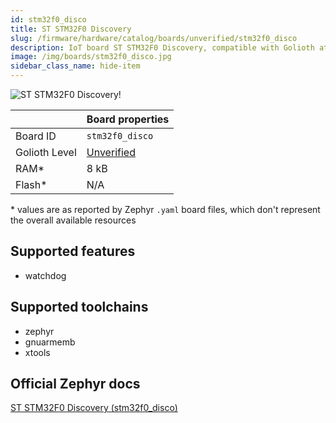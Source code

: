 ```yaml
---
id: stm32f0_disco
title: ST STM32F0 Discovery
slug: /firmware/hardware/catalog/boards/unverified/stm32f0_disco
description: IoT board ST STM32F0 Discovery, compatible with Golioth at unverified level.
image: /img/boards/stm32f0_disco.jpg
sidebar_class_name: hide-item
---
```


[//]: # (This is an auto-generated file, do not edit! Changes to it will be lost upon re-generation)

![ST STM32F0 Discovery!](/img/boards/stm32f0_disco.jpg "ST STM32F0 Discovery")

|                | Board properties     |
| -------------  | -------------------- |
| Board ID       | `stm32f0_disco` |
| Golioth Level  | [Unverified](/firmware/hardware#unverified-boards) |
| RAM*           | 8 kB |
| Flash*         | N/A |

\* values are as reported by Zephyr `.yaml` board files, which don't represent the overall available resources



## Supported features

* watchdog

## Supported toolchains

* zephyr
* gnuarmemb
* xtools

## Official Zephyr docs

[ST STM32F0 Discovery (stm32f0_disco)](https://docs.zephyrproject.org/latest/boards/st/stm32f0_disco/doc/index.html)
